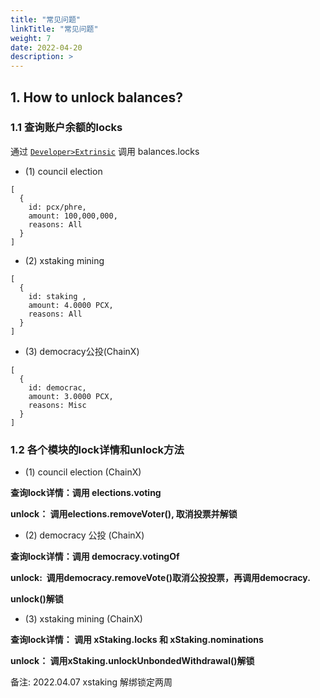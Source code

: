 ```yaml
---
title: "常见问题"
linkTitle: "常见问题"
weight: 7
date: 2022-04-20
description: >
---
```


## 1. How to unlock balances?

### 1.1 查询账户余额的locks

通过 [`Developer>Extrinsic`](https://dapp.chainx.org/#/chainstate/extrinsics) 调用 balances.locks

- (1) council election

```
[
  {
    id: pcx/phre,
    amount: 100,000,000,
    reasons: All
  }
]
```

- (2) xstaking mining

```
[
  {
    id: staking ,
    amount: 4.0000 PCX,
    reasons: All
  }
]
```

- (3) democracy公投(ChainX)

```
[
  {
    id: democrac,
    amount: 3.0000 PCX,
    reasons: Misc
  }
]
```

### 1.2 各个模块的lock详情和unlock方法
- (1) council election (ChainX)

**查询lock详情：调用 elections.voting**

**unlock： 调用elections.removeVoter(), 取消投票并解锁**

- (2) democracy 公投 (ChainX)

**查询lock详情：调用 democracy.votingOf**

**unlock:  调用democracy.removeVote()取消公投投票，再调用democracy.**

**unlock()解锁**

- (3) xstaking mining (ChainX)

**查询lock详情： 调用 xStaking.locks 和 xStaking.nominations**

**unlock： 调用xStaking.unlockUnbondedWithdrawal()解锁**

备注: 2022.04.07 xstaking 解绑锁定两周
